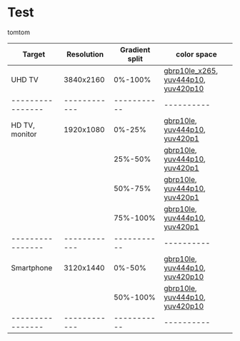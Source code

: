 # Test

tomtom

| Target         | Resolution | Gradient split | color space |
|----------------|------------|-----------|----------|
| UHD TV         | 3840x2160  | 0%-100%   | [gbrp10le_x265](test_sequences/3840x2160/gradient_3840-2160_0-100_gbrp10le_x265.mp4), [yuv444p10](test_sequences/3840x2160/gradient_3840-2160_0-100_yuv444p10_x265.mp4), [yuv420p10](test_sequences/3840x2160/gradient_3840-2160_0-100_yuv420p10_x265.mp4) |
|----------------|------------|-----------|----------|
| HD TV, monitor | 1920x1080  | 0%-25%    | [gbrp10le](test_sequences/1920x1080/gradient_1920-1080_0-25_gbrp10le_x265.mp4), [yuv444p10](test_sequences/1920x1080/gradient_1920-1080_0-25_yuv444p10_x265.mp4), [yuv420p1](test_sequences/1920x1080/gradient_1920-1080_0-25_yuv420p10_x265.mp4) |
|                |            | 25%-50%   | [gbrp10le](test_sequences/1920x1080/gradient_1920-1080_0-25_gbrp10le_x265.mp4), [yuv444p10](test_sequences/1920x1080/gradient_1920-1080_0-25_yuv444p10_x265.mp4), [yuv420p1](test_sequences/1920x1080/gradient_1920-1080_0-25_yuv420p10_x265.mp4) |
|                |            | 50%-75%   | [gbrp10le](test_sequences/1920x1080/gradient_1920-1080_0-25_gbrp10le_x265.mp4), [yuv444p10](test_sequences/1920x1080/gradient_1920-1080_0-25_yuv444p10_x265.mp4), [yuv420p1](test_sequences/1920x1080/gradient_1920-1080_0-25_yuv420p10_x265.mp4) |
|                |            | 75%-100%  | [gbrp10le](test_sequences/1920x1080/gradient_1920-1080_0-25_gbrp10le_x265.mp4), [yuv444p10](test_sequences/1920x1080/gradient_1920-1080_0-25_yuv444p10_x265.mp4), [yuv420p1](test_sequences/1920x1080/gradient_1920-1080_0-25_yuv420p10_x265.mp4) |
|----------------|------------|-----------|----------|
| Smartphone     | 3120x1440  | 0%-50%    | [gbrp10le](test_sequences/3120x14400/gradient_3120-1440_0-50_gbrp10le_x265.mp4), [yuv444p10](test_sequences/3120x1440/gradient_3120-1440_0-50_yuv444p10_x265.mp4), [yuv420p10](test_sequences/3120x1440/gradient_3120-1440_0-50_yuv420p10_x265.mp4) |
|                |            | 50%-100%  | [gbrp10le](test_sequences/3120x14400/gradient_3120-1440_50-100_gbrp10le_x265.mp4), [yuv444p10](test_sequences/3120x1440/gradient_3120-1440_50-100_yuv444p10_x265.mp4), [yuv420p10](test_sequences/3120x1440/gradient_3120-1440_50-100_yuv420p10_x265.mp4) |
|----------------|------------|-----------|----------|
